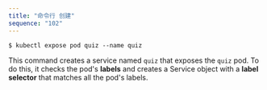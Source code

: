 ```yaml
---
title: "命令行 创建"
sequence: "102"
---
```


```text
$ kubectl expose pod quiz --name quiz
```

This command creates a service named `quiz` that exposes the `quiz` pod.
To do this, it checks the pod's **labels** and
creates a Service object with a **label selector** that matches all the pod's labels.

